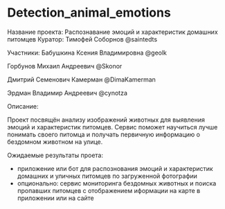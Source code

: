 # Detection_animal_emotions
Название проекта: 
Распознавание эмоций и характеристик домашних питомцев 
Куратор: 
Тимофей Соборнов 
@saintedts

Участники:
Бабушкина Ксения Владимировна
@geolk

Горбунов Михаил Андреевич
@Skonor

Дмитрий Семенович Камерман
@DimaKamerman

Эрдман Владимир Андреевич 
@cynotza

Описание:

Проект посвящён анализу изображений животных для выявления эмоций
и характеристик питомцев. 
Сервис поможет научиться лучше понимать своего питомца и
получать первичную информацию о бездомном животном на улице.
 
Ожидаемые результаты проета: 
- приложение или бот для распознования эмоций и характеристик домашних и уличных 
питомцев по загруженной фотографии 
- опционально: сервис мониторинга бездомных животных и поиска пропавших 
питомцев с отображением иформации на карте в приложении или на сайте 

